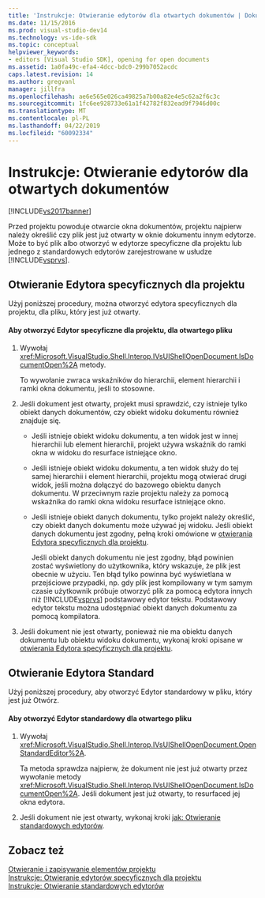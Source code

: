 ```yaml
---
title: 'Instrukcje: Otwieranie edytorów dla otwartych dokumentów | Dokumentacja firmy Microsoft'
ms.date: 11/15/2016
ms.prod: visual-studio-dev14
ms.technology: vs-ide-sdk
ms.topic: conceptual
helpviewer_keywords:
- editors [Visual Studio SDK], opening for open documents
ms.assetid: 1a0fa49c-efa4-4dcc-bdc0-299b7052acdc
caps.latest.revision: 14
ms.author: gregvanl
manager: jillfra
ms.openlocfilehash: ae6e565e026ca49825a7b00a82e4e5c62a2f6c3c
ms.sourcegitcommit: 1fc6ee928733e61a1f42782f832ead9f7946d00c
ms.translationtype: MT
ms.contentlocale: pl-PL
ms.lasthandoff: 04/22/2019
ms.locfileid: "60092334"
---
```

# <a name="how-to-open-editors-for-open-documents"></a>Instrukcje: Otwieranie edytorów dla otwartych dokumentów
[!INCLUDE[vs2017banner](../includes/vs2017banner.md)]

Przed projektu powoduje otwarcie okna dokumentów, projektu najpierw należy określić czy plik jest już otwarty w oknie dokumentu innym edytorze. Może to być plik albo otworzyć w edytorze specyficzne dla projektu lub jednego z standardowych edytorów zarejestrowane w usłudze [!INCLUDE[vsprvs](../includes/vsprvs-md.md)].  
  
## <a name="opening-a-project-specific-editor"></a>Otwieranie Edytora specyficznych dla projektu  
 Użyj poniższej procedury, można otworzyć edytora specyficznych dla projektu, dla pliku, który jest już otwarty.  
  
#### <a name="to-open-a-project-specific-editor-for-an-open-file"></a>Aby otworzyć Edytor specyficzne dla projektu, dla otwartego pliku  
  
1. Wywołaj <xref:Microsoft.VisualStudio.Shell.Interop.IVsUIShellOpenDocument.IsDocumentOpen%2A> metody.  
  
    To wywołanie zwraca wskaźników do hierarchii, element hierarchii i ramki okna dokumentu, jeśli to stosowne.  
  
2. Jeśli dokument jest otwarty, projekt musi sprawdzić, czy istnieje tylko obiekt danych dokumentów, czy obiekt widoku dokumentu również znajduje się.  
  
   - Jeśli istnieje obiekt widoku dokumentu, a ten widok jest w innej hierarchii lub element hierarchii, projekt używa wskaźnik do ramki okna w widoku do resurface istniejące okno.  
  
   - Jeśli istnieje obiekt widoku dokumentu, a ten widok służy do tej samej hierarchii i element hierarchii, projektu mogą otwierać drugi widok, jeśli można dołączyć do bazowego obiektu danych dokumentu. W przeciwnym razie projektu należy za pomocą wskaźnika do ramki okna widoku resurface istniejące okno.  
  
   - Jeśli istnieje obiekt danych dokumentu, tylko projekt należy określić, czy obiekt danych dokumentu może używać jej widoku. Jeśli obiekt danych dokumentu jest zgodny, pełną kroki omówione w [otwierania Edytora specyficznych dla projektu](../extensibility/how-to-open-project-specific-editors.md).  
  
     Jeśli obiekt danych dokumentu nie jest zgodny, błąd powinien zostać wyświetlony do użytkownika, który wskazuje, że plik jest obecnie w użyciu. Ten błąd tylko powinna być wyświetlana w przejściowe przypadki, np. gdy plik jest kompilowany w tym samym czasie użytkownik próbuje otworzyć plik za pomocą edytora innych niż [!INCLUDE[vsprvs](../includes/vsprvs-md.md)] podstawowy edytor tekstu. Podstawowy edytor tekstu można udostępniać obiekt danych dokumentu za pomocą kompilatora.  
  
3. Jeśli dokument nie jest otwarty, ponieważ nie ma obiektu danych dokumentu lub obiektu widoku dokumentu, wykonaj kroki opisane w [otwierania Edytora specyficznych dla projektu](../extensibility/how-to-open-project-specific-editors.md).  
  
## <a name="opening-a-standard-editor"></a>Otwieranie Edytora Standard  
 Użyj poniższej procedury, aby otworzyć Edytor standardowy w pliku, który jest już Otwórz.  
  
#### <a name="to-open-a-standard-editor-for-an-open-file"></a>Aby otworzyć Edytor standardowy dla otwartego pliku  
  
1. Wywołaj <xref:Microsoft.VisualStudio.Shell.Interop.IVsUIShellOpenDocument.OpenStandardEditor%2A>.  
  
     Ta metoda sprawdza najpierw, że dokument nie jest już otwarty przez wywołanie metody <xref:Microsoft.VisualStudio.Shell.Interop.IVsUIShellOpenDocument.IsDocumentOpen%2A>. Jeśli dokument jest już otwarty, to resurfaced jej okna edytora.  
  
2. Jeśli dokument nie jest otwarty, wykonaj kroki [jak: Otwieranie standardowych edytorów](../extensibility/how-to-open-standard-editors.md).  
  
## <a name="see-also"></a>Zobacz też  
 [Otwieranie i zapisywanie elementów projektu](../extensibility/internals/opening-and-saving-project-items.md)   
 [Instrukcje: Otwieranie edytorów specyficznych dla projektu](../extensibility/how-to-open-project-specific-editors.md)   
 [Instrukcje: Otwieranie standardowych edytorów](../extensibility/how-to-open-standard-editors.md)
